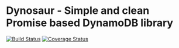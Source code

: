 # Dynosaur - Simple and clean Promise based DynamoDB library

[![Build Status](https://travis-ci.org/kartiklad/dynosaur.svg?branch=master)](https://travis-ci.org/kartiklad/dynosaur)
[![Coverage Status](https://coveralls.io/repos/kartiklad/dynosaur/badge.svg?branch=master&service=github)](https://coveralls.io/github/liamqma/beanstalkify?branch=master)